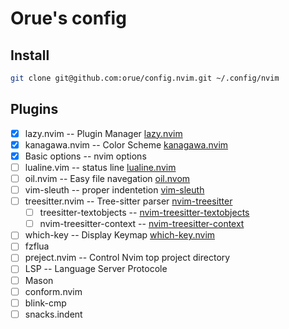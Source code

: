 # Orue's config

## Install

```sh
git clone git@github.com:orue/config.nvim.git ~/.config/nvim
```

## Plugins

- [X] lazy.nvim                             -- Plugin Manager [lazy.nvim](https://github.com/folke/lazy.nvim)
- [X] kanagawa.nvim                         -- Color Scheme [kanagawa.nvim](https://github.com/rebelot/kanagawa.nvim)
- [X] Basic options                         -- nvim options
- [ ] lualine.vim                           -- status line [lualine.nvim](https://github.com/nvim-lualine/lualine.nvim)
- [ ] oil.nvim                              -- Easy file navegation [oil.nvom](https://github.com/stevearc/oil.nvim)
- [ ] vim-sleuth                            -- proper indentetion [vim-sleuth](https://github.com/tpope/vim-sleuth)
- [ ] treesitter.nvim                       -- Tree-sitter parser [nvim-treesitter](https://github.com/nvim-treesitter/nvim-treesitter)
    - [ ] treesitter-textobjects            -- [nvim-treesitter-textobjects](https://github.com/nvim-treesitter/nvim-treesitter-textobjects)
    - [ ] nvim-treesitter-context           -- [nvim-treesitter-context](https://github.com/nvim-treesitter/nvim-treesitter-context)
- [ ] which-key                             -- Display Keymap [which-key.nvim](https://github.com/folke/which-key.nvim)
- [ ] fzflua
- [ ] preject.nvim                          -- Control Nvim top project directory
- [ ] LSP                                   -- Language Server Protocole
- [ ] Mason
- [ ] conform.nvim
- [ ] blink-cmp
- [ ] snacks.indent
